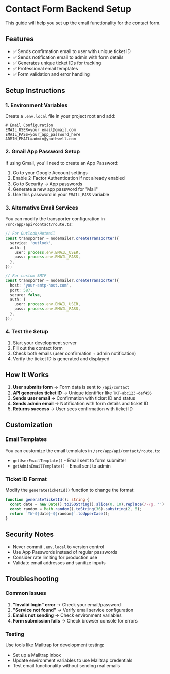 # Contact Form Backend Setup

This guide will help you set up the email functionality for the contact form.

## Features

- ✅ Sends confirmation email to user with unique ticket ID
- ✅ Sends notification email to admin with form details
- ✅ Generates unique ticket IDs for tracking
- ✅ Professional email templates
- ✅ Form validation and error handling

## Setup Instructions

### 1. Environment Variables

Create a `.env.local` file in your project root and add:

```env
# Email Configuration
EMAIL_USER=your_email@gmail.com
EMAIL_PASS=your_app_password_here
ADMIN_EMAIL=admin@youthwell.com
```

### 2. Gmail App Password Setup

If using Gmail, you'll need to create an App Password:

1. Go to your Google Account settings
2. Enable 2-Factor Authentication if not already enabled
3. Go to Security → App passwords
4. Generate a new app password for "Mail"
5. Use this password in your `EMAIL_PASS` variable

### 3. Alternative Email Services

You can modify the transporter configuration in `/src/app/api/contact/route.ts`:

```typescript
// For Outlook/Hotmail
const transporter = nodemailer.createTransporter({
  service: 'outlook',
  auth: {
    user: process.env.EMAIL_USER,
    pass: process.env.EMAIL_PASS,
  },
});

// For custom SMTP
const transporter = nodemailer.createTransporter({
  host: 'your-smtp-host.com',
  port: 587,
  secure: false,
  auth: {
    user: process.env.EMAIL_USER,
    pass: process.env.EMAIL_PASS,
  },
});
```

### 4. Test the Setup

1. Start your development server
2. Fill out the contact form
3. Check both emails (user confirmation + admin notification)
4. Verify the ticket ID is generated and displayed

## How It Works

1. **User submits form** → Form data is sent to `/api/contact`
2. **API generates ticket ID** → Unique identifier like `TKT-abc123-def456`
3. **Sends user email** → Confirmation with ticket ID and status
4. **Sends admin email** → Notification with form details and ticket ID
5. **Returns success** → User sees confirmation with ticket ID

## Customization

### Email Templates

You can customize the email templates in `/src/app/api/contact/route.ts`:

- `getUserEmailTemplate()` - Email sent to form submitter
- `getAdminEmailTemplate()` - Email sent to admin

### Ticket ID Format

Modify the `generateTicketId()` function to change the format:

```typescript
function generateTicketId(): string {
  const date = new Date().toISOString().slice(0, 10).replace(/-/g, '');
  const random = Math.random().toString(36).substring(2, 6);
  return `YW-${date}-${random}`.toUpperCase();
}
```

## Security Notes

- Never commit `.env.local` to version control
- Use App Passwords instead of regular passwords
- Consider rate limiting for production use
- Validate email addresses and sanitize inputs

## Troubleshooting

### Common Issues

1. **"Invalid login" error** → Check your email/password
2. **"Service not found"** → Verify email service configuration
3. **Emails not sending** → Check environment variables
4. **Form submission fails** → Check browser console for errors

### Testing

Use tools like Mailtrap for development testing:
- Set up a Mailtrap inbox
- Update environment variables to use Mailtrap credentials
- Test email functionality without sending real emails
